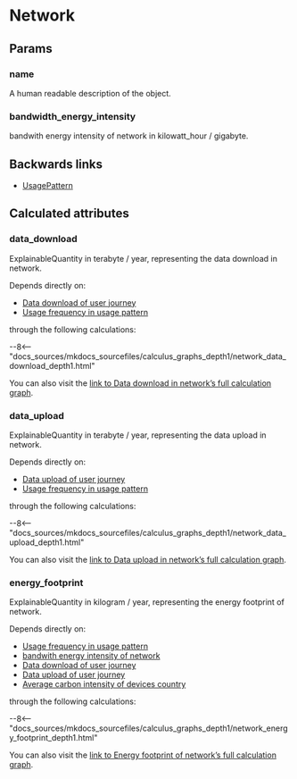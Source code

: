 # Network

## Params

### name
A human readable description of the object.

### bandwidth_energy_intensity
bandwith energy intensity of network in kilowatt_hour / gigabyte.


## Backwards links

- [UsagePattern](UsagePattern.md)


## Calculated attributes

### data_download  
ExplainableQuantity in terabyte / year, representing the data download in network.  
  
Depends directly on:  
  
- [Data download of user journey](UserJourney.md#data_download)
- [Usage frequency in usage pattern](UsagePattern.md#user_journey_freq)  

through the following calculations:  

--8<-- "docs_sources/mkdocs_sourcefiles/calculus_graphs_depth1/network_data_download_depth1.html"
  
You can also visit the <a href='../calculus_graphs/network_data_download.html' target='_blank'>link to Data download in network’s full calculation graph</a>.

### data_upload  
ExplainableQuantity in terabyte / year, representing the data upload in network.  
  
Depends directly on:  
  
- [Data upload of user journey](UserJourney.md#data_upload)
- [Usage frequency in usage pattern](UsagePattern.md#user_journey_freq)  

through the following calculations:  

--8<-- "docs_sources/mkdocs_sourcefiles/calculus_graphs_depth1/network_data_upload_depth1.html"
  
You can also visit the <a href='../calculus_graphs/network_data_upload.html' target='_blank'>link to Data upload in network’s full calculation graph</a>.

### energy_footprint  
ExplainableQuantity in kilogram / year, representing the energy footprint of network.  
  
Depends directly on:  
  
- [Usage frequency in usage pattern](UsagePattern.md#user_journey_freq)
- [bandwith energy intensity of network](Network.md#bandwidth_energy_intensity)
- [Data download of user journey](UserJourney.md#data_download)
- [Data upload of user journey](UserJourney.md#data_upload)
- [Average carbon intensity of devices country](Country.md#average_carbon_intensity)  

through the following calculations:  

--8<-- "docs_sources/mkdocs_sourcefiles/calculus_graphs_depth1/network_energy_footprint_depth1.html"
  
You can also visit the <a href='../calculus_graphs/network_energy_footprint.html' target='_blank'>link to Energy footprint of network’s full calculation graph</a>.
